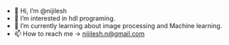 - 👋 Hi, I’m @nijilesh
- 👀 I’m interested in hdl programing.
- 🌱 I’m currently learning about image processing and Machine learning.
- 📫 How to reach me -> nijilesh.n@gmail.com

<!---
nijilesh/nijilesh is a ✨ special ✨ repository because its `README.md` (this file) appears on your GitHub profile.
You can click the Preview link to take a look at your changes.
--->
